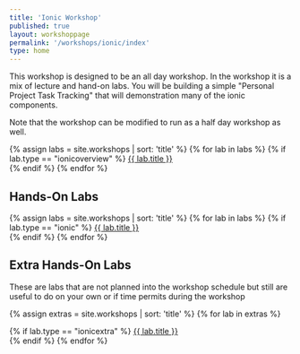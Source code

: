 ```yaml
---
title: 'Ionic Workshop'
published: true
layout: workshoppage
permalink: '/workshops/ionic/index'
type: home
---
```


<!-- DOCTOC SKIP -->

This workshop is designed to be an all day workshop.  In the workshop it is a mix of lecture and hand-on labs.  You will be building a simple "Personal Project Task Tracking" that will demonstration many of the ionic components.

Note that the workshop can be modified to run as a half day workshop as well.

{% assign labs = site.workshops | sort: 'title' %}
{% for lab in labs %}
{% if lab.type == "ionicoverview" %}
<a href="{{ lab.url | prepend: site.baseurl }}">{{ lab.title }}<br /></a>
{% endif %}
{% endfor %}


## Hands-On Labs

{% assign labs = site.workshops | sort: 'title' %}
{% for lab in labs %}
{% if lab.type == "ionic" %}
<a href="{{ lab.url | prepend: site.baseurl }}">{{ lab.title }}<br /></a>
{% endif %}
{% endfor %}


## Extra Hands-On Labs

These are labs that are not planned into the workshop schedule but still are useful to do on your own or if time permits during the workshop

{% assign extras = site.workshops | sort: 'title' %}
{% for lab in extras %}

{% if lab.type == "ionicextra" %}
<a href="{{ lab.url | prepend: site.baseurl }}">{{ lab.title }}<br /></a>
{% endif %}
{% endfor %}

